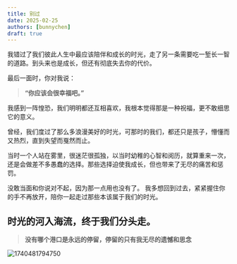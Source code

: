 ```yaml
---
title: 别过
date: 2025-02-25
authors: [bunnychen]
draft: true
---
```

我错过了我们彼此人生中最应该陪伴和成长的时光，走了另一条需要吃一堑长一智的道路。到头来也是成长，但还有彻底失去你的代价。

最后一面时，你对我说：

<!-- more -->

> **“你应该会很幸福吧。”**

我感到一阵惶恐，我们明明都还互相喜欢，我根本觉得那是一种祝福，更不敢细思它的意义。

曾经，我们度过了那么多浪漫美好的时光，可那时的我们，都还只是孩子，懵懂而又热烈，直到失望而戛然而止。

当时一个人站在雾里，很迷茫很孤独，以当时幼稚的心智和阅历，就算重来一次，还是会做差不多愚蠢的选择。那些选择迫使我成长，但也带来了无尽的痛苦和惩罚。

没敢当面和你说对不起，因为那一点用也没有了。
我多想回到过去，紧紧握住你的手不再放开，陪你一起走过那些本该属于我们的时光。

## **时光的河入海流，终于我们分头走。**

> **没有哪个港口是永远的停留，停留的只有我无尽的遗憾和思念**

![1740481794750](image/hi/1740481794750.png)
